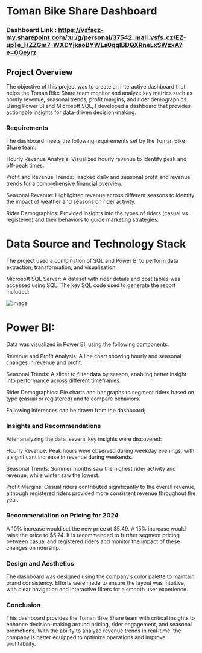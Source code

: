 # Toman Bike Share Dashboard

### Dashboard Link : https://vsfscz-my.sharepoint.com/:u:/g/personal/37542_mail_vsfs_cz/EZ-upTe_HZZGm7-WXDYjkaoBYWLs0qqlBDQXRneLxSWzxA?e=0Qeyrz

## Project Overview


The objective of this project was to create an interactive dashboard that helps the Toman Bike Share team monitor and analyze key metrics such as hourly revenue, seasonal trends, profit margins, and rider demographics. Using Power BI and Microsoft SQL, I developed a dashboard that provides actionable insights for data-driven decision-making.


### Requirements 

The dashboard meets the following requirements set by the Toman Bike Share team:

Hourly Revenue Analysis: Visualized hourly revenue to identify peak and off-peak times.

Profit and Revenue Trends: Tracked daily and seasonal profit and revenue trends for a comprehensive financial overview.

Seasonal Revenue: Highlighted revenue across different seasons to identify the impact of weather and seasons on rider activity.

Rider Demographics: Provided insights into the types of riders (casual vs. registered) and their behaviors to guide marketing strategies.

 
 # Data Source and Technology Stack
The project used a combination of SQL and Power BI to perform data extraction, transformation, and visualization:



Microsoft SQL Server:
A dataset with rider details and cost tables was accessed using SQL. The key SQL code used to generate the report included:

![image](https://github.com/user-attachments/assets/4f44190d-355f-4c28-9cea-353145b4882e)

# Power BI:


Data was visualized in Power BI, using the following components:

Revenue and Profit Analysis: A line chart showing hourly and seasonal changes in revenue and profit.

Seasonal Trends: A slicer to filter data by season, enabling better insight into performance across different timeframes.

Rider Demographics: Pie charts and bar graphs to segment riders based on type (casual or registered) and to compare behaviors.

Following inferences can be drawn from the dashboard;

### Insights and Recommendations

   After analyzing the data, several key insights were discovered:

Hourly Revenue: Peak hours were observed during weekday evenings, with a significant increase in revenue during weekends.

Seasonal Trends: Summer months saw the highest rider activity and revenue, while winter saw the lowest.

Profit Margins: Casual riders contributed significantly to the overall revenue, although registered riders provided more consistent revenue throughout the year.


           
### Recommendation on Pricing for 2024



A 10% increase would set the new price at $5.49.
A 15% increase would raise the price to $5.74.
It is recommended to further segment pricing between casual and registered riders and monitor the impact of these changes on ridership.
 ### Design and Aesthetics
 
 The dashboard was designed using the company’s color palette to maintain brand consistency. Efforts were made to ensure the layout was intuitive, with clear navigation and interactive filters for a smooth user experience.
         
### Conclusion

This dashboard provides the Toman Bike Share team with critical insights to enhance decision-making around pricing, rider engagement, and seasonal promotions. With the ability to analyze revenue trends in real-time, the company is better equipped to optimize operations and improve profitability.
